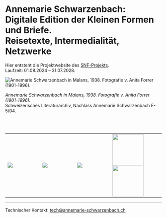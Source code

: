 <!-- Annemarie Schwarzenbach. Digitale Edition (work in progress) -->

# Annemarie Schwarzenbach: <br/> Digitale Edition der Kleinen Formen und Briefe. <br/> Reisetexte, Intermedialität, Netzwerke

Hier entsteht die Projektwebsite des [SNF-Projekts](https://data.snf.ch/grants/grant/10000500).<br/>
Laufzeit: 01.08.2024 – 31.07.2028.


![Annemarie Schwarzenbach in Malans, 1938. Fotografie v. Anita Forrer (1901-1996).](https://upload.wikimedia.org/wikipedia/commons/f/f8/SchwarzenbachForrer1938.jpg)

*Annemarie Schwarzenbach in Malans, 1938. Fotografie v. Anita Forrer (1901-1996).* <br/>
Schweizerisches Literaturarchiv, Nachlass Annemarie Schwarzenbach E-5/04.


<br/><br/>

<table>
  <tbody>
  <tr>
    <td width="250px;">
      <a href="https://data.snf.ch/grants/grant/10000500">
        <img src="https://upload.wikimedia.org/wikipedia/commons/7/7d/SNF_logo_Swiss_National_Science_Foundation.png"/>
      </a>
    </td>    
    <td width="250px;">
      <a href="https://www.ds.uzh.ch">
        <img src="https://upload.wikimedia.org/wikipedia/commons/thumb/8/89/Universit%C3%A4t_Z%C3%BCrich_logo.svg/640px-Universit%C3%A4t_Z%C3%BCrich_logo.svg.png"/>
      </a>
    </td>
    <td width="250px;">
      <a href="https://www.unige.ch/lettres/alman/index.php?cID=658">
        <img src="http://www.unige.ch/presse/charte/logos_jpg/logo_nb70.jpg"/>
      </a>
    </td>
    <td width="250px;">
      <a href="https://dh.unibe.ch">
        <img width="100px;" src="https://www.schulungzms.unibe.ch/unibe/portal/microsites/zms_schulung/content/e395292/e36790/e36810/e36851/e1384749/Icon_Logo_2_ger.png"/>
      </a>
      <a href="https://dsl.unibe.ch">
        <img width="100px;" src="https://avatars.githubusercontent.com/u/130562494?s=200&v=4"/>
      </a>
    </td>
  </tr>
</tbody>
</table>

---

Technischer Kontakt: tech@annemarie-schwarzenbach.ch
